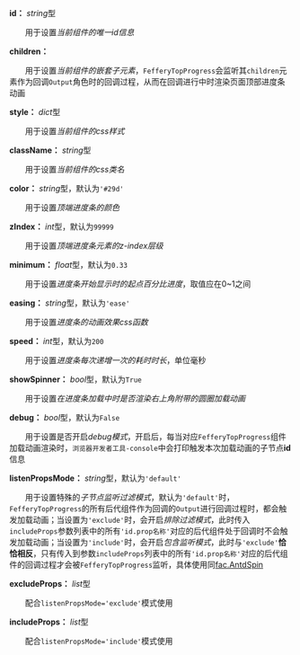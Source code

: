 **id：** *string*型

　　用于设置*当前组件的唯一id信息*

**children：**

　　用于设置*当前组件的嵌套子元素*，`FefferyTopProgress`会监听其`children`元素作为回调`Output`角色时的回调过程，从而在回调进行中时渲染页面顶部进度条动画

**style：** *dict*型

　　用于设置*当前组件的css样式*

**className：** *string*型

　　用于设置*当前组件的css类名*

**color：** *string*型，默认为`'#29d'` 

　　用于设置*顶端进度条的颜色*

**zIndex：** *int*型，默认为`99999`

　　用于设置*顶端进度条元素的z-index层级*

**minimum：** *float*型，默认为`0.33`

　　用于设置*进度条开始显示时的起点百分比进度*，取值应在0~1之间

**easing：** *string*型，默认为`'ease'`

　　用于设置*进度条的动画效果css函数*

**speed：** *int*型，默认为`200`

　　用于设置*进度条每次递增一次的耗时时长*，单位毫秒

**showSpinner：** *bool*型，默认为`True`

　　用于设置*在进度条加载中时是否渲染右上角附带的圆圈加载动画*

**debug：** *bool*型，默认为`False`

　　用于设置是否开启*debug模式*，开启后，每当对应`FefferyTopProgress`组件加载动画渲染时，`浏览器开发者工具-console`中会打印触发本次加载动画的子节点**id**信息

**listenPropsMode：** *string*型，默认为`'default'`

　　用于设置特殊的*子节点监听过滤模式*，默认为`'default'`时，`FefferyTopProgress`的所有后代组件作为回调的`Output`进行回调过程时，都会触发加载动画；当设置为`'exclude'`时，会开启*排除过滤模式*，此时传入`includeProps`参数列表中的所有`'id.prop名称'`对应的后代组件处于回调时不会触发加载动画；当设置为`'include'`时，会开启*包含监听模式*，此时与`'exclude'`**恰恰相反**，只有传入到参数`includeProps`列表中的所有`'id.prop名称'`对应的后代组件的回调过程才会被`FefferyTopProgress`监听，具体使用同[fac.AntdSpin](https://fac.feffery.tech/AntdSpin)

**excludeProps：** *list*型

　　配合`listenPropsMode='exclude'`模式使用

**includeProps：** *list*型

　　配合`listenPropsMode='include'`模式使用